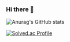 ### Hi there 👋

![Anurag's GitHub stats](https://github-readme-stats.vercel.app/api?username=do0134&theme=vue-dark&show_icons=true)

[![Solved.ac Profile](http://mazassumnida.wtf/api/generate_badge?boj=do0134)](https://solved.ac/do0134)

<!--
**do0134/do0134** is a ✨ _special_ ✨ repository because its `README.md` (this file) appears on your GitHub profile.

Here are some ideas to get you started:

- 🔭 I’m currently working on ...
- 🌱 I’m currently learning ...
- 👯 I’m looking to collaborate on ...
- 🤔 I’m looking for help with ...
- 💬 Ask me about ...
- 📫 How to reach me: ...
- 😄 Pronouns: ...
- ⚡ Fun fact: ...
-->
